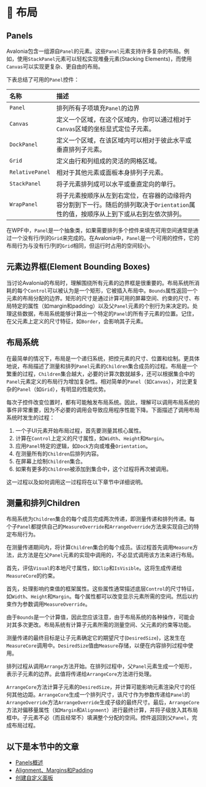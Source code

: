 # 📐 布局

## Panels <a id="panels"></a>

Avalonia包含一组源自`Panel`的元素。这些`Panel`元素支持许多复杂的布局。例如，使用`StackPanel`元素可以轻松实现堆叠元素(Stacking Elements)，而使用`Canvas`可以实现更复杂、更自由的布局。

下表总结了可用的`Panel`控件：

| 名称              | 描述                                                                        |
|:----------------|:--------------------------------------------------------------------------|
| `Panel`         | 排列所有子项填充`Panel`的边界                                                        |
| `Canvas`        | 定义一个区域，在这个区域内，你可以通过相对于`Canvas`区域的坐标显式定位子元素。                               |
| `DockPanel`     | 定义一个区域，在该区域内可以相对于彼此水平或垂直排列子元素。                                            |
| `Grid`          | 定义由行和列组成的灵活的网格区域。                                                         |
| `RelativePanel` | 相对于其他元素或面板本身排列子元素。                                                        |
| `StackPanel`    | 将子元素排列成可以水平或垂直定向的单行。                                                      |
| `WrapPanel`     | 将子元素按顺序从左到右定位，在容器的边缘将内容分割到下一行。随后的排列取决于`Orientation`属性的值，按顺序从上到下或从右到左依次排列。 |

在WPF中，`Panel`是一个抽象类，如果需要排列多个控件来填充可用空间通常是通过一个没有行/列的`Grid`来完成的。在Avalonia中，`Panel`是一个可用的控件，它的布局行为与没有行/列的`Grid`相同，但运行时占用的空间较小。

## 元素边界框(Element Bounding Boxes) <a id="element-bounding-boxes"></a>

当讨论Avalonia的布局时，理解围绕所有元素的边界框是很重要的。布局系统所消耗的每个`Control`可以被认为是一个矩形，它被插入布局中。`Bounds`属性返回一个元素的布局分配的边界。矩形的尺寸是通过计算可用的屏幕空间、约束的尺寸、布局特定的属性（如margin和padding）以及父`Panel`元素的个别行为来决定的。处理这些数据，布局系统能够计算出一个特定的`Panel`的所有子元素的位置。记住，在父元素上定义的尺寸特征，如`Border`，会影响其子元素。

## 布局系统 <a id="the-layout-system"></a>

在最简单的情况下，布局是一个递归系统，把控元素的尺寸、位置和绘制。更具体地说，布局描述了测量和排列`Panel`元素的`Children`集合成员的过程。布局是一个繁重的过程，`Children`集合越大，必要的计算次数就越多，还可以根据集合中的`Panel`元素定义的布局行为增加复杂性。相对简单的`Panel`（如`Canvas`），对比更复杂的`Panel`（如`Grid`），有明显的性能优势。

每次子控件改变位置时，都有可能触发布局系统。因此，理解可以调用布局系统的事件非常重要，因为不必要的调用会导致应用程序性能下降。下面描述了调用布局系统时发生的过程：

1. 一个子UI元素开始布局过程，首先要测量其核心属性。
2. 计算在`Control`上定义的尺寸属性，如`Width`、`Height`和`Margin`。
3. 应用`Panel`特定的逻辑，如`Dock`方向或堆叠`Orientation`。
4. 在测量所有的`Children`后排列内容。
5. 在屏幕上绘制`Children`集合。
6. 如果有更多的`Children`被添加到集合中，这个过程将再次被调用。

这一过程以及如何调用这一过程将在以下章节中详细说明。

## 测量和排列Children <a id="measuring-and-arranging-children"></a>

布局系统为`Children`集合的每个成员完成两次传递，即测量传递和排列传递。每个子`Panel`都提供自己的`MeasureOverride`和`ArrangeOverride`方法来实现自己的特定布局行为。

在测量传递期间内，将计算`Children`集合的每个成员。该过程首先调用`Measure`方法，此方法是在父`Panel`元素的实现中调用的，不必显式调用该方法来进行布局。

首先，评估`Visual`的本地尺寸属性，如`Clip`和`IsVisible`。这将生成传递给`MeasureCore`的约束。

首先，处理影响约束值的框架属性。这些属性通常描述底层`Control`的尺寸特征，如`Width`、`Height`和`Margin`。每个属性都可以改变显示元素所需的空间。然后以约束作为参数调用`MeasureOverride`。

由于`Bounds`是一个计算值，因此您应该注意，由于布局系统的各种操作，可能会对其多次更改。布局系统有计算子元素所需的测量空间、父元素的约束等功能。

测量传递的最终目标是让子元素确定它的期望尺寸(`DesiredSize`)，这发生在`MeasureCore`调用中。`DesiredSize`值由`Measure`存储，以便在内容排列过程中使用。

排列过程从调用`Arrange`方法开始。在排列过程中，父`Panel`元素生成一个矩形，表示子元素的边界。此值将传递给`ArrangeCore`方法进行处理。

`ArrangeCore`方法计算子元素的`DesiredSize`，并计算可能影响元素渲染尺寸的任何其他边距。`ArrangeCore`生成一个排列尺寸，该尺寸作为参数传递给`Panel`的`ArrangeOverride`方法`ArrangeOverride`生成子级的最终尺寸。最后，`ArrangeCore`方法对偏移量属性（如`Margin`和`Alignment`）进行最终计算，并将子级放入其布局框中。子元素不必（而且经常不）填满整个分配的空间。控件返回到父`Panel`，完成布局过程。

## 以下是本节中的文章 <a id="in-this-section"></a>

* [Panels概述](panels-overview.md)
* [Alignment、Margins和Padding](alignment-margins-and-padding.md)
* [创建自定义面板](create-a-custom-panel.md)

